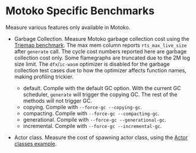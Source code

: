 # Motoko Specific Benchmarks

Measure various features only available in Motoko.

* Garbage Collection. Measure Motoko garbage collection cost using the [Triemap benchmark](https://github.com/dfinity/canister-profiling/blob/main/collections/motoko/src/triemap.mo). The max mem column reports `rts_max_live_size` after `generate` call. The cycle cost numbers reported here are garbage collection cost only. Some flamegraphs are truncated due to the 2M log size limit. The `dfx`/`ic-wasm` optimizer is disabled for the garbage collection test cases due to how the optimizer affects function names, making profiling trickier.  

  - default. Compile with the default GC option. With the current GC scheduler, `generate` will trigger the copying GC. The rest of the methods will not trigger GC.
  - copying. Compile with `--force-gc --copying-gc`.
  - compacting. Compile with `--force-gc --compacting-gc`.
  - generational. Compile with `--force-gc --generational-gc`.
  - incremental. Compile with `--force-gc --incremental-gc`.

* Actor class. Measure the cost of spawning actor class, using the [Actor classes example](https://github.com/dfinity/examples/tree/master/motoko/classes).


